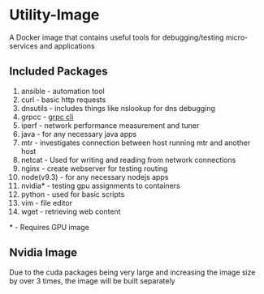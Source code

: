 # Utility-Image

A Docker image that contains useful tools for debugging/testing micro-services and applications

## Included Packages

1. ansible - automation tool
1. curl - basic http requests
1. dnsutils - includes things like nslookup for dns debugging
1. grpcc - [grpc cli](https://github.com/njpatel/grpcc)
1. iperf - network performance measurement and tuner
1. java - for any necessary java apps
1. mtr - investigates connection between host running mtr and another host
1. netcat - Used for writing and reading from network connections
1. nginx - create webserver for testing routing
1. node(v9.3) - for any necessary nodejs apps 
1. nvidia* - testing gpu assignments to containers
1. python - used for basic scripts
1. vim - file editor
1. wget - retrieving web content

\* - Requires GPU image

## Nvidia Image

Due to the cuda packages being very large and increasing the image size by over 3 times, the image will be built separately

